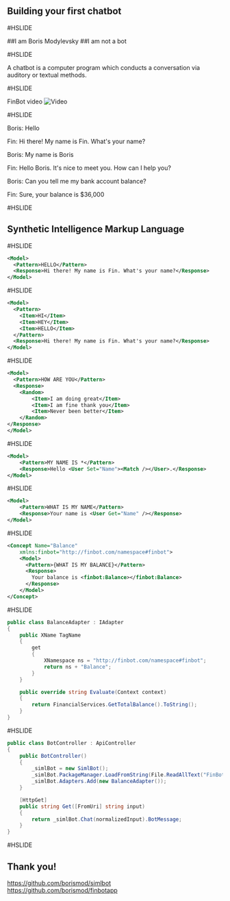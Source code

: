 ## Building your first chatbot 

#HSLIDE

##I am Boris Modylevsky
##I am not a bot

#HSLIDE

A chatbot is a computer program which conducts a conversation via auditory or textual methods.

#HSLIDE

FinBot video
![Video](https://www.youtube.com/watch?v=8vAzybPv1fo)

#HSLIDE

Boris: Hello

Fin: Hi there! My name is Fin. What's your name?

Boris: My name is Boris

Fin: Hello Boris. It's nice to meet you. How can I help you?

Boris: Can you tell me my bank account balance?

Fin: Sure, your balance is $36,000

#HSLIDE

## Synthetic Intelligence Markup Language

#HSLIDE
```xml
<Model>
  <Pattern>HELLO</Pattern>
  <Response>Hi there! My name is Fin. What's your name?</Response>
</Model>
```
#HSLIDE
```xml
<Model>
  <Pattern>
	<Item>HI</Item>
	<Item>HEY</Item>
	<Item>HELLO</Item>
  </Pattern>
  <Response>Hi there! My name is Fin. What's your name?</Response>
</Model>
```
#HSLIDE
```xml
<Model>
  <Pattern>HOW ARE YOU</Pattern>
  <Response>
	<Random>
		<Item>I am doing great</Item>
		<Item>I am fine thank you</Item>
		<Item>Never been better</Item>
	</Random>
</Response>
</Model>
```
#HSLIDE
```xml
<Model>
	<Pattern>MY NAME IS *</Pattern>
	<Response>Hello <User Set="Name"><Match /></User>.</Response>
</Model>
```
#HSLIDE
```xml
<Model>
	<Pattern>WHAT IS MY NAME</Pattern>
	<Response>Your name is <User Get="Name" /></Response>
</Model>
```
#HSLIDE
```xml
<Concept Name="Balance" 
	xmlns:finbot="http://finbot.com/namespace#finbot">
	<Model>
	  <Pattern>{WHAT IS MY BALANCE}</Pattern>
	  <Response>
		Your balance is <finbot:Balance></finbot:Balance>
	  </Response>
	</Model>
</Concept>
```
#HSLIDE
```C#
public class BalanceAdapter : IAdapter
{
	public XName TagName
	{
		get
		{
			XNamespace ns = "http://finbot.com/namespace#finbot";
			return ns + "Balance";
		}
	}	

	public override string Evaluate(Context context)
	{
		return FinancialServices.GetTotalBalance().ToString();
	}
}
```
#HSLIDE
```C#
public class BotController : ApiController
{
	public BotController()
	{
		_simlBot = new SimlBot();
        _simlBot.PackageManager.LoadFromString(File.ReadAllText("FinBot.simlpk"));
        _simlBot.Adapters.Add(new BalanceAdapter());
	}

	[HttpGet]
	public string Get([FromUri] string input)
	{
	    return _simlBot.Chat(normalizedInput).BotMessage;
	}
}
```
#HSLIDE
## Thank you!
https://github.com/borismod/simlbot
https://github.com/borismod/finbotapp


